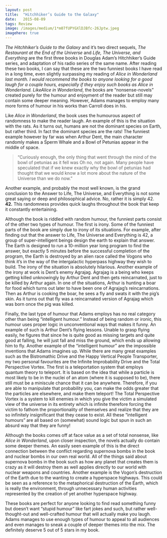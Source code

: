 ```yaml
---
layout:	post
title:	"Hitchhiker’s Guide to the Galaxy"
date:	2015-08-09
tags: Review
image: /images/medium/1*m07fUPYGXlDJBfc-26Jptw.jpeg
imagehero: true
---
```


*The Hitchhiker’s Guide to the Galaxy* and it’s two direct sequels, *The Restaurant at the End of the Universe* and *Life, The Universe, and Everything* are the first three books in Douglas Adam’s Hitchhiker’s Guide series, and adaptation of his radio series of the same name. After reading these two books, I can say that these are the two funniest books I have read in a long time, even slightly surpassing my reading of *Alice in Wonderland *last month. I would recommend the books to anyone looking for a good laugh for a couple hours, especially if they enjoy such books as *Alice in Wonderland*. Like*Alice in Wonderland*, the books are “nonsense-novels” created purely for the humour and enjoyment of the reader but still may contain some deeper meaning. However, Adams manages to employ many more forms of humour in his works than Carroll does in his.

Like *Alice in Wonderland*, the book uses the humourous aspect of randomness to make the reader laugh. An example of this is the situation with the rats. As it turns out, humans are not the dominant species on Earth, but rather third. In fact the dominant species are the rats! The funniest example however by far was when Arthur Dent, the main character randomly makes a Sperm Whale and a Bowl of Petunias appear in the middle of space.


> “Curiously enough, the only thing that went through the mind of the bowl of petunias as it fell was Oh no, not again. Many people have speculated that if we knew exactly why the bowl of petunias had thought that we would know a lot more about the nature of the Universe than we do now.”

Another example, and probably the most well known, is the grand conclusion to the Answer to Life, The Universe, and Everything is not some great saying or deep and philosophical advice. No, rather it is simply 42. **42.**  This randomness provides quick laughs throughout the book that keep it constantly entertaining.

Although the book is riddled with random humour, the funniest parts consist of the other two types of humour. The first is irony. Some of the funniest parts of the book are simply due to irony of its situations. For example, after finding out that the answer to Life, The Universe and Everything is 42, a group of super-intelligent beings design the earth to explain that answer. The Earth is designed to run a 10-million year long program to find the answer, but exactly 5 minutes before the successful completion of the program, the Earth is destroyed by an alien race called the Vogons who think it’s in the way of the intergalactic hyperpass highway they wish to build. The irony of the situation is absolutely hilarious. Another example of the irony at work is Dent’s enemy Agrajag. Agrajag is a being who keeps getting killed unknowingly by Arthur Dent and then gets reincarnated, just to be killed by Arthur again. In one of the situations, Arthur is hunting a boar for food which turns out later to have been one of Agrajag’s reincarnations. Then as Arthur is cooking the boar, he sees a fly and swats it with the pig’s skin. As it turns out that fly was a reincarnated version of Agrajag which was born once the pig was killed.

Finally, the last type of humour that Adams employs has no real category other than being “intelligent humour.” Instead of being random or ironic, this humour uses proper logic in unconventional ways that makes it funny. An example of such is Arthur Dent’s flying lessons. Unable to grasp flying easily, he figures that since he is quite good as missing targets and quite good at falling, he will just fall and miss the ground, which ends up allowing him to fly. Another example of the “intelligent humour” are the impossible inventions that Adams imagines up. While there are many great examples such as the Bistromathic Drive and the Happy Vertical People Transporter, my two personal favourites are the Infinite Improbability Drive and the Total Perspective Vortex. The first is a teleportation system that employs quantum theory to teleport. It is based on the idea that while a particle is most likely to be in the nuclei of an atom (where it is supposed to be), there still must be a miniscule chance that it can be anywhere. Therefore, if you are able to manipulate that probability you, can make the odds greater that the particles are elsewhere, and make them teleport! The Total Perspective Vortex is a system to kill enemies in which you give the victim a simulated view of the universe in its entirety which is infinite therefore forcing the victim to fathom the proportionality of themselves and realize that they are so infinitely insignificant that they cease to exist. All these “intelligent humours” are all based on (somewhat) sound logic but spun in such an absurd way that they are funny!

Although the books comes off at face value as a set of total nonsense, like *Alice in Wonderland*, upon closer inspection, the novels actually do contain some deeper themes. An easily seen example of this is the direct connection between the conflict regarding supernova bombs in the book and nuclear bombs in our own real world. All of the things said about supernova bombs in the book such as how any planet that creates them is crazy as it will destroy them as well applies directly to our world with nuclear weapons and countries. Another example is the Vogon’s destruction of the Earth due to the wanting to create a hyperspace highways. This could be seen as a reference to the metaphorical destruction of the Earth, which is really the environment, through unnecessary human activities represented by the creation of yet another hyperspace highway.

These books are perfect for anyone looking to find read something funny but doesn’t want “stupid humour” like fart jokes and such, but rather well-thought-out and well-crafted humour that will actually make you laugh. Adams manages to use enough types of humour to appeal to all audiences and even manages to sneak a couple of deeper themes into the mix. The definitely deserve 5 out of 5 stars in my book.

  
